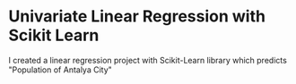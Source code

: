 # Univariate Linear Regression with Scikit Learn
 I created a linear regression project with Scikit-Learn library which predicts "Population of Antalya City"
